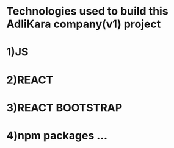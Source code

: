 # Technologies used to build this AdliKara company(v1) project
# 1)JS
# 2)REACT
# 3)REACT BOOTSTRAP
# 4)npm packages ...



